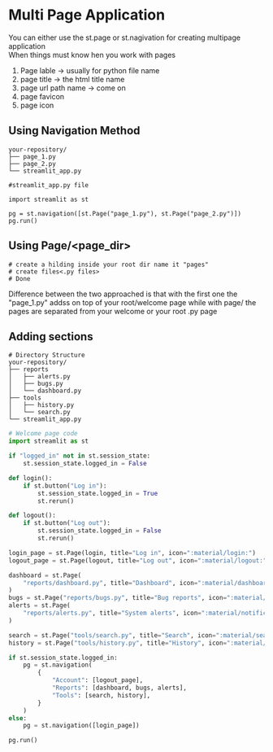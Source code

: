 # Multi Page Application   
You can either use the st.page or st.nagivation for creating multipage application   
When things must know hen you work with pages   
1. Page lable -> usually for python file name   
2. page title -> the html title name   
3. page url path name -> come on   
4. page favicon   
5. page icon   
## Using Navigation Method   
~~~
your-repository/
├── page_1.py
├── page_2.py
└── streamlit_app.py
~~~   
~~~
#streamlit_app.py file

import streamlit as st

pg = st.navigation([st.Page("page_1.py"), st.Page("page_2.py")])
pg.run()
~~~   
## Using Page/<page_dir>   
~~~
# create a hilding inside your root dir name it "pages"
# create files<.py files> 
# Done   

~~~   
Difference between the two approached is that with the first one the "page_1.py" addss on top of your root/welcome page while with page/ the pages are separated from your welcome or your root .py page      
## Adding sections   
~~~
# Directory Structure
your-repository/
├── reports
│   ├── alerts.py
│   ├── bugs.py
│   └── dashboard.py
├── tools
│   ├── history.py
│   └── search.py
└── streamlit_app.py
~~~   
~~~python
# Welcome page code
import streamlit as st

if "logged_in" not in st.session_state:
    st.session_state.logged_in = False

def login():
    if st.button("Log in"):
        st.session_state.logged_in = True
        st.rerun()

def logout():
    if st.button("Log out"):
        st.session_state.logged_in = False
        st.rerun()

login_page = st.Page(login, title="Log in", icon=":material/login:")
logout_page = st.Page(logout, title="Log out", icon=":material/logout:")

dashboard = st.Page(
    "reports/dashboard.py", title="Dashboard", icon=":material/dashboard:", default=True
)
bugs = st.Page("reports/bugs.py", title="Bug reports", icon=":material/bug_report:")
alerts = st.Page(
    "reports/alerts.py", title="System alerts", icon=":material/notification_important:"
)

search = st.Page("tools/search.py", title="Search", icon=":material/search:")
history = st.Page("tools/history.py", title="History", icon=":material/history:")

if st.session_state.logged_in:
    pg = st.navigation(
        {
            "Account": [logout_page],
            "Reports": [dashboard, bugs, alerts],
            "Tools": [search, history],
        }
    )
else:
    pg = st.navigation([login_page])

pg.run()

~~~  